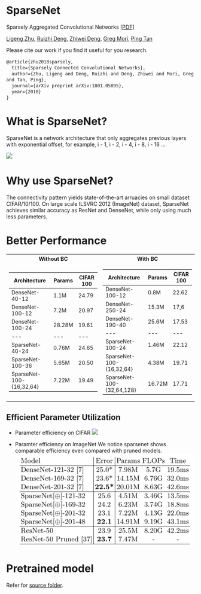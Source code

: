 # SparseNet
Sparsely Aggregated Convolutional Networks [[PDF](https://arxiv.org/abs/1801.05895)]

[Ligeng Zhu](https://lzhu.me), [Ruizhi Deng](http://www.sfu.ca/~ruizhid/), [Zhiwei Deng](http://www.sfu.ca/~zhiweid/), [Greg Mori](http://www.cs.sfu.ca/~mori/), [Ping Tan](https://www.cs.sfu.ca/~pingtan/)

Please cite our work if you find it useful for you research. 
```
@article{zhu2018sparsely,
  title={Sparsely Connected Convolutional Networks},
  author={Zhu, Ligeng and Deng, Ruizhi and Deng, Zhiwei and Mori, Greg and Tan, Ping},
  journal={arXiv preprint arXiv:1801.05895},
  year={2018}
}
```

# What is SparseNet?
SparseNet is a  network architecture that only aggregates previous layers with exponential offset, for example, i - 1, i - 2, i - 4, i - 8, i - 16 ... 

![](images/dense_and_sparse.png)

# Why use SparseNet?
The connectivity pattern yields state-of-the-art arruacies on small dataset CIFAR/10/100. On large scale ILSVRC 2012 (ImageNet) dataset, SparseNet achieves similar accuracy as ResNet and DenseNet, while only using much less parameters. 

# Better Performance

<table>
<tr><th> Without BC </th><th> With BC </th></tr>
<tr><td>

Architecture | Params | CIFAR 100
--- | --- | ---
DenseNet-40-12  | 1.1M | 24.79
DenseNet-100-12 | 7.2M | 20.97
DenseNet-100-24 | 28.28M | 19.61
--- | --- | ---
SparseNet-40-24  | 0.76M | 24.65
SparseNet-100-36 | 5.65M | 20.50
SparseNet-100-{16,32,64} | 7.22M | 19.49


</td><td>

Architecture | Params | CIFAR 100
--- | --- | ---
DenseNet-100-12 | 0.8M | 22.62
DenseNet-250-24 | 15.3M | 17,6
DenseNet-190-40 | 25.6M | 17.53
--- | --- | ---
SparseNet-100-24  | 1.46M | 22.12
SparseNet-100-{16,32,64} | 4.38M | 19.71
SparseNet-100-{32,64,128} | 16.72M | 17.71


</td></tr> </table>


## Efficient Parameter Utilization
* Parameter efficiency on CIFAR
  ![](images/cropped_two-weights-int.jpg)

* Paramter efficiency on ImageNet
  We notice sparsenet shows comparable efficiency even compared with pruned models.
  ![](images/imagenet_efficiency.png)
  
  
# Pretrained model
Refer for [source folder](src/).
